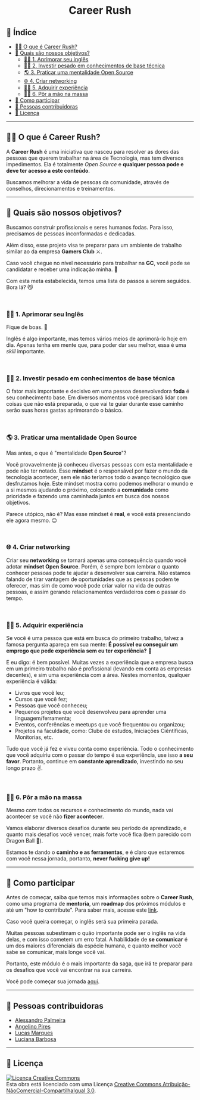 # <p align="center">Career Rush</p>

## 📝 Índice

- [🏃‍♀️ O que é Career Rush?](#careerrush)
- [🎯 Quais são nossos objetivos?](#objetivos)
  - [👩‍🏫 1. Aprimorar seu inglês](#ingles)
  - [👩‍💻 2. Investir pesado em conhecimentos de base técnica](#base)
  - [🌎 3. Praticar uma mentalidade Open Source](#open-source)
  - [🌐 4. Criar networking](#networking)
  - [🕵️‍♀️ 5. Adquirir experiência](#xp)
  - [👩‍🍳 6. Pôr a mão na massa](#justdoit)
- [📜 Como participar](#participar)
- [ 👥 Pessoas contribuidoras](#contribuidoras)
- [📰 Licença](#licenca)

---

## 🏃‍♀️ <a name="careerrush">‍O que é Career Rush?</a>

A **Career Rush** é uma iniciativa que nasceu para resolver as dores das pessoas que querem trabalhar na área de Tecnologia, mas tem diversos impedimentos. Ela é totalmente _Open Source_ e **qualquer pessoa pode e deve ter acesso a este conteúdo**.

Buscamos melhorar a vida de pessoas da comunidade, através de conselhos, direcionamentos e treinamentos.

---

## 🎯 <a name="objetivos">Quais são nossos objetivos?</a>

Buscamos construir profissionais e seres humanos fodas. Para isso, precisamos de pessoas inconformadas e dedicadas.

Além disso, esse projeto visa te preparar para um ambiente de trabalho similar ao da empresa **Gamers Club** ⚔.

Caso você chegue no nível necessário para trabalhar na **GC**, você pode se candidatar e receber uma indicação minha. 👊

Com esta meta estabelecida, temos uma lista de passos a serem seguidos. Bora lá? 😼

<br>

### 👩‍🏫 1. <a name="ingles">Aprimorar seu Inglês</a>

Fique de boas. 🤙

Inglês é algo importante, mas temos vários meios de aprimorá-lo hoje em dia. Apenas tenha em mente que, para poder dar seu melhor, essa é uma _skill_ importante.

<br>

### 👩‍💻 2. <a name="base">Investir pesado em conhecimentos de base técnica</a>

O fator mais importante e decisivo em uma pessoa desenvolvedora **foda** é seu conhecimento base. Em diversos momentos você precisará lidar com coisas que não está preparada, o que vai te guiar durante esse caminho serão suas horas gastas aprimorando o básico.

<br>

### 🌎 3. <a name="open-source">Praticar uma mentalidade **Open Source**</a>

Mas antes, o que é "mentalidade **Open Source**"?

Você provavelmente já conheceu diversas pessoas com esta mentalidade e pode não ter notado. Esse **mindset** é o responsável por fazer o mundo da tecnologia acontecer, sem ele não teríamos todo o avanço tecnológico que desfrutamos hoje. Este mindset mostra como podemos melhorar o mundo e a si mesmos ajudando o próximo, colocando a **comunidade** como prioridade e fazendo uma caminhada juntos em busca dos nossos objetivos.

Parece utópico, não é? Mas esse mindset é **real**, e você está presenciando ele agora mesmo. 😉

<br>

### 🌐 4. <a name="networking">Criar networking</a>

Criar seu **networking** se tornará apenas uma consequência quando você adotar **mindset Open Source**. Porém, é sempre bom lembrar o quanto conhecer pessoas pode te ajudar a desenvolver sua carreira. Não estamos falando de tirar vantagem de oportunidades que as pessoas podem te oferecer, mas sim de como você pode criar valor na vida de outras pessoas, e assim gerando relacionamentos verdadeiros com o passar do tempo.

<br>

### 🕵️‍♀️ 5. <a name="xp">Adquirir experiência</a>

Se você é uma pessoa que está em busca do primeiro trabalho, talvez a famosa pergunta apareça em sua mente: **É possível eu conseguir um emprego que pede experiência sem eu ter experiência?** 🤔

E eu digo: é bem possível. Muitas vezes a experiência que a empresa busca em um primeiro trabalho não é profissional (levando em conta as empresas decentes), e sim uma experiência com a área. Nestes momentos, qualquer experiência é válida:

- Livros que você leu;
- Cursos que você fez;
- Pessoas que você conheceu;
- Pequenos projetos que você desenvolveu para aprender uma linguagem/ferramenta;
- Eventos, conferências e meetups que você frequentou ou organizou;
- Projetos na faculdade, como: Clube de estudos, Iniciações Ciêntíficas, Monitorias, etc.

Tudo que você já fez e viveu conta como experiência. Todo o conhecimento que você adquiriu com o passar do tempo é sua experiência, use isso **a seu favor**. Portanto, continue em **constante aprendizado**, investindo no seu longo prazo ✌️.

<br>

### 👩‍🍳 6. <a name="justdoit">Pôr a mão na massa</a>

Mesmo com todos os recursos e conhecimento do mundo, nada vai acontecer se você não **fizer acontecer**.

Vamos elaborar diversos desafios durante seu período de aprendizado, e quanto mais desafios você vencer, mais forte você fica (bem parecido com Dragon Ball 🤔).

Estamos te dando o **caminho e as ferramentas**, e é claro que estaremos com você nessa jornada, portanto, **never fucking give up!**

---

## 📜 <a name="participar">Como participar</a>

Antes de começar, saiba que temos mais informações sobre o **Career Rush**, como uma programa de **mentoria**, um **roadmap** dos próximos módulos e até um "how to contribute". Para saber mais, acesse este [link](https://github.com/angelinopires/career_rush/blob/master/KNOW_MORE.md).

Caso você queira começar, o inglês será sua primeira parada.

Muitas pessoas subestimam o quão importante pode ser o inglês na vida delas, e com isso cometem um erro fatal. A habilidade de **se comunicar** é um dos maiores diferenciais da espécie humana, e quanto melhor você sabe se comunicar, mais longe você vai.

Portanto, este módulo é o mais importante da saga, que irá te preparar para os desafios que você vai encontrar na sua carreira.

Você pode começar sua jornada [aqui](https://github.com/angelinopires/career_rush/blob/master/1_ENGLISH.md).

---

## 👥 <a name="contribuidoras">Pessoas contribuidoras</a>

- [Alessandro Palmeira](https://github.com/rulojuka)
- [Angelino Pires](https://github.com/angelinopires)
- [Lucas Marques](https://github.com/LucasKauz)
- [Luciana Barbosa](https://github.com/lucianahb)

---

## 📰 <a name="Licença">Licença</a>

<a rel="license" href="http://creativecommons.org/licenses/by-nc-sa/3.0/"><img alt="Licença Creative Commons" style="border-width:0" src="https://i.creativecommons.org/l/by-nc-sa/3.0/88x31.png" /></a><br />Esta obra está licenciado com uma Licença <a rel="license" href="http://creativecommons.org/licenses/by-nc-sa/3.0/">Creative Commons Atribuição-NãoComercial-CompartilhaIgual 3.0</a>.
